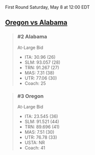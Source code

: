 First Round
Saturday, May 8 at 12:00 EDT
## [Oregon vs Alabama](https://www.ncaa.com/game/5833400) 

> ### #2 Alabama  
> At-Large Bid  
> - ITA: 30.96 (26)  
> - SLM: 93.057 (28)  
> - TRN: 91.267 (27)  
> - MAS: 7.31 (38)  
> - UTR: 77.06 (30)  
> - Coach: 25  

> ### #3 Oregon  
> At-Large Bid  
> - ITA: 23.545 (36)  
> - SLM: 91.521 (44)  
> - TRN: 89.696 (41)  
> - MAS: 7.51 (30)  
> - UTR: 76.78 (33)  
> - USTA: NR  
> - Coach: 41  